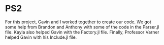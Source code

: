 # PS2
For this project, Gavin and I worked together to create our code. We got some help from Brandon and Anthony with some of the code in the Parser.jl file. Kayla also helped Gavin with the Factory.jl file. Finally, Professor Varner helped Gavin with his Include.jl file. 
